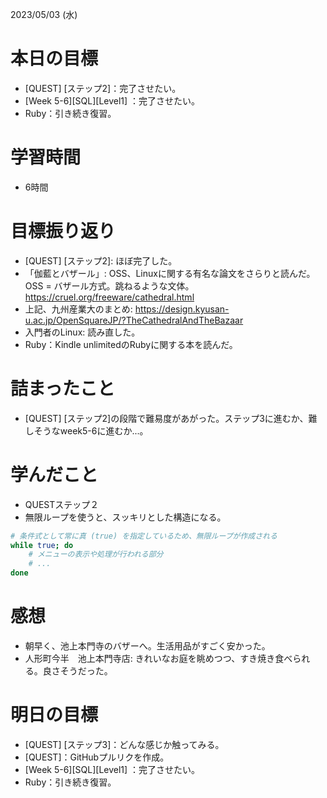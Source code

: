 2023/05/03 (水)

# 本日の目標

- [QUEST] [ステップ2]：完了させたい。
- [Week 5-6][SQL][Level1] ：完了させたい。
- Ruby：引き続き復習。

# 学習時間

- 6時間

# 目標振り返り
- [QUEST] [ステップ2]: ほぼ完了した。
- 「伽藍とバザール」: OSS、Linuxに関する有名な論文をさらりと読んだ。OSS = バザール方式。跳ねるような文体。 https://cruel.org/freeware/cathedral.html
- 上記、九州産業大のまとめ: https://design.kyusan-u.ac.jp/OpenSquareJP/?TheCathedralAndTheBazaar
- 入門者のLinux: 読み直した。
- Ruby：Kindle unlimitedのRubyに関する本を読んだ。

# 詰まったこと

- [QUEST] [ステップ2]の段階で難易度があがった。ステップ3に進むか、難しそうなweek5-6に進むか...。

# 学んだこと

- QUESTステップ２
- 無限ループを使うと、スッキリとした構造になる。
```bash
# 条件式として常に真 (true) を指定しているため、無限ループが作成される
while true; do
    # メニューの表示や処理が行われる部分
    # ...
done
```

# 感想

- 朝早く、池上本門寺のバザーへ。生活用品がすごく安かった。
- 人形町今半　池上本門寺店: きれいなお庭を眺めつつ、すき焼き食べられる。良さそうだった。

# 明日の目標
- [QUEST] [ステップ3]：どんな感じか触ってみる。
- [QUEST]：GitHubプルリクを作成。
- [Week 5-6][SQL][Level1] ：完了させたい。
- Ruby：引き続き復習。

